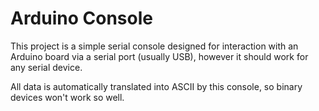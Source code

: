 Arduino Console
===============

This project is a simple serial console designed for interaction with an Arduino board via a serial port (usually USB), however it should work for any serial device.

All data is automatically translated into ASCII by this console, so binary devices won't work so well.

